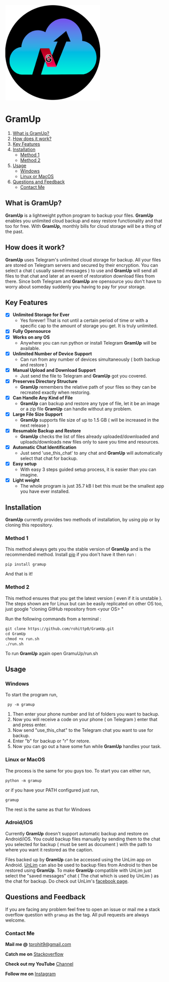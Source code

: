 <img src="https://github.com/rohittp0/GramUp/blob/dev/GramUp%20Icon.png" width=300>

# GramUp

  1. [What is GramUp?](#what-is-gramup)
  2. [How does it work?](#how-does-it-work)
  3. [Key Features](#key-features)
  4. [Installation](#installation)
		* [Method 1](#method-1)
	    * [Method 2](#method-2)
  5. [Usage](#usage)
	    * [Windows](#windows)
	    * [Linux or MacOS](#linux-or-macos)
  6. [Questions and Feedback](#questions-and-feedback)
	    * [Contact Me](#contact-me)

## What is GramUp?

**GramUp** is a lightweight python program to backup your files. **GramUp** enables you unlimited cloud backup and easy restore functionality and that too for free. With **GramUp,** monthly bills for cloud storage will be a thing of the past. 

##  How does it work?

**GramUp** uses Telegram's unlimited cloud storage for backup. All your files are stored on Telegram servers and secured by their encryption. You can select a chat ( usually saved messages ) to use and **GramUp** will send all files to that chat and later at an event of restoration download files from there. Since both Telegram and **GramUp** are opensource you don't have to worry about someday suddenly you having to pay for your storage.

##  Key Features

 - [x]  **Unlimited Storage for Ever**
	 - Yes forever! That is not until a certain period of time or with a specific cap to the amount of storage you get. It is truly unlimited.
 - [x] **Fully Opensource**
 - [x]  **Works on any OS**
     - Anywhere you can run python or install Telegram **GramUp** will be available.
 - [x] **Unlimited Number of Device Support**
	 - Can run from any number of devices simultaneously ( both backup and restore )
 - [x] **Manual Upload and Download Support**
	 - Just send the file to Telegram and **GramUp** got you covered.
 - [x] **Preserves Directory Structure**
	 - **GramUp** remembers the relative path of your files so they can be recreated exactly when restoring.
 - [x] **Can Handle Any Kind of File**
	 - **GramUp** can backup and restore any type of file, let it be an image or a zip file **GramUp** can handle without any problem. 
 - [x] **Large File Size Support**
	 - **GramUp** supports file size of up to 1.5 GB ( will be increased in the next release )
 - [x] **Resumable Backup and Restore**
	 - **GramUp** checks the list of files already uploaded/downloaded and uploads/downloads new files only to save you time and resources.
 - [x] **Automatic Chat Identification**
	 - Just send 'use_this_chat' to any chat and **GramUp** will automatically select that chat for backup.
 - [x] **Easy setup**
	 - With easy 3 steps guided setup process, it is easier than you can imagine.
 - [x] **Light weight**
	 -  The whole program is just 35.7 kB I bet this must be the smallest app you have ever installed.

## Installation

**GramUp** currently provides two methods of installation, by using pip or by cloning this repository.

### Method 1

This method always gets you the stable version of **GramUp** and is the recommended method. Install [pip](https://pypi.org/project/pip/) if you don't have it then run :

    pip install gramup
And that is it!

### Method 2 

This method ensures that you get the latest version ( even if it is unstable ).
The steps shown are for Linux but can be easily replicated on other OS too, just google "cloning GitHub repository from \<your OS\> "

Run the following commands from a terminal :

    git clone https://github.com/rohittp0/GramUp.git
    cd GramUp
    chmod +x run.sh    
	./run.sh

To run **GramUp** again open GramuUp/run.sh


## Usage

### Windows

To start the program run,

     py -m gramup

 1. Then enter your phone number and list of folders you want to backup.
 2. Now you will receive a code on your phone ( on Telegram ) enter that and press enter. 
 3. Now send "use_this_chat" to the Telegram chat you want to use for backup.
 4. Enter "b" for backup or "r" for retore.
 5. Now you can go out a have some fun while **GramUp** handles your task.
 
### Linux or MacOS
 
 The process is the same for you guys too. To start you can either run,
 

    python -m gramup
 or if you have your PATH configured just run, 
 

    gramup

   The rest is the same as that for Windows

### Adroid/iOS

 Currently **GramUp** doesn't support automatic backup and restore on Android/iOS. You could backup files manually by sending them to the chat you selected for backup ( must be sent as document ) with the path to where you want it restored as the caption.

Files backed up by **GramUp** can be accessed using the UnLim app on Android. [UnLim](https://play.google.com/store/apps/details?id=com.kratosle.unlim&hl=en_IN&gl=US) can also be used to backup files from Android to then be restored using **GramUp**. To make **GramUp** compatible with UnLim just select the "saved messages" chat ( The chat which is used by UnLim ) as the chat for backup. Do check out UnLim's [facebook page](https://www.facebook.com/unlimcloudteam/).
  

## Questions and Feedback

If you are facing any problem feel free to open an issue or mail me a stack overflow question with  `gramup`  as the tag. All pull requests are always welcome.

### Contact Me

**Mail me @**  [tprohit9@gmail.com](mailto:tprohit9@gmail.com)

**Catch me on**  [Stackoverflow](https://stackoverflow.com/users/10182024/rohi)

**Check out my YouTube**  [Channel](https://www.youtube.com/channel/UCVRdZwluF8jYXSIaHBqK73w)

**Follow me on**  [Instagram](https://www.instagram.com/rohit_pnr/)

     

 
